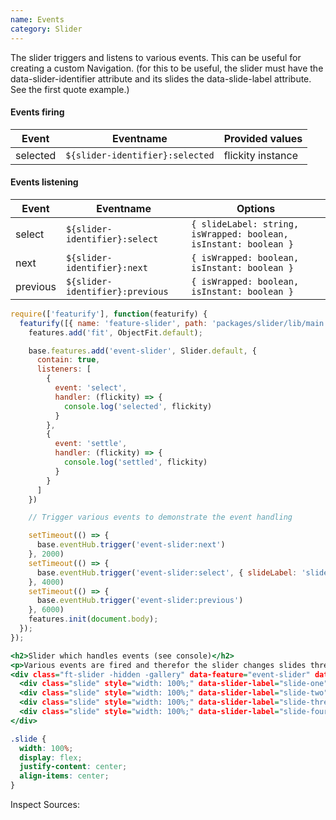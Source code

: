 ```yaml
---
name: Events
category: Slider
---
```


The slider triggers and listens to various events. This can be useful for creating a custom Navigation. (for this to be useful, the slider must have the data-slider-identifier attribute and its slides the data-slide-label attribute. See the first quote example.)

#### Events firing
| Event    | Eventname                       | Provided values   |
|----------|---------------------------------|-------------------|
| selected | `${slider-identifier}:selected` | flickity instance |


#### Events listening
| Event    | Eventname                       | Options             |
|----------|---------------------------------|---------------------|
| select   | `${slider-identifier}:select`   | `{ slideLabel: string, isWrapped: boolean, isInstant: boolean }` |
| next     | `${slider-identifier}:next`     | `{ isWrapped: boolean, isInstant: boolean }` |
| previous | `${slider-identifier}:previous` | `{ isWrapped: boolean, isInstant: boolean }` |

```types.js
require(['featurify'], function(featurify) {
  featurify([{ name: 'feature-slider', path: 'packages/slider/lib/main.min.js' }, { name: 'feature-object-fit', path: 'packages/object-fit/lib/main.min.js' }, 'base', 'base.features'], function(Slider, ObjectFit, base, features) {
    features.add('fit', ObjectFit.default);

    base.features.add('event-slider', Slider.default, {
      contain: true,
      listeners: [
        {
          event: 'select',
          handler: (flickity) => {
            console.log('selected', flickity)
          }
        },
        {
          event: 'settle',
          handler: (flickity) => {
            console.log('settled', flickity)
          }
        }
      ]
    })

    // Trigger various events to demonstrate the event handling

    setTimeout(() => {
      base.eventHub.trigger('event-slider:next')
    }, 2000)
    setTimeout(() => {
      base.eventHub.trigger('event-slider:select', { slideLabel: 'slide-four', isInstant: true })
    }, 4000)
    setTimeout(() => {
      base.eventHub.trigger('event-slider:previous')
    }, 6000)
    features.init(document.body);
  });
});
```

```types.html
<h2>Slider which handles events (see console)</h2>
<p>Various events are fired and therefor the slider changes slides three times automatically. (See the js code to see how to fire specific events)</p>
<div class="ft-slider -hidden -gallery" data-feature="event-slider" data-slider-identifier="event-slider" >
  <div class="slide" style="width: 100%;" data-slider-label="slide-one">I am the first slide</div>
  <div class="slide" style="width: 100%;" data-slider-label="slide-two">#2 I am the next slide (selected after two seconds)</div>
  <div class="slide" style="width: 100%;" data-slider-label="slide-three">#3 I am the previous slide (selected after six seconds)</div>
  <div class="slide" style="width: 100%;" data-slider-label="slide-four">#4 I got specifically and instantly selected (selected after four seconds)</div>
</div>
```

```types.css
.slide {
  width: 100%;
  display: flex;
  justify-content: center;
  align-items: center;
}
```

Inspect Sources:
```src:../src/index.js
```
```src:../src/style.scss
```
```types:../lib/style.css hidden
```

